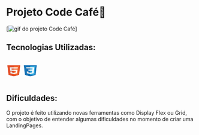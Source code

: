 # Projeto Code Café🚀
[<img src="src/landingpage.gif" alt="gif do projeto Code Café">]
## Tecnologias Utilizadas:
<div style="display: inline_block"><br>
  <img align="center" alt="HTML" height="30" width="40" src="https://raw.githubusercontent.com/devicons/devicon/master/icons/html5/html5-original.svg">
  <img align="center" alt="CSS" height="30" width="40" src="https://raw.githubusercontent.com/devicons/devicon/master/icons/css3/css3-original.svg">
</div><br>

## Dificuldades:
O projeto é feito utilizando novas ferramentas como Display Flex ou Grid, com o objetivo de entender algumas dificuldades no momento de criar uma LandingPages.
